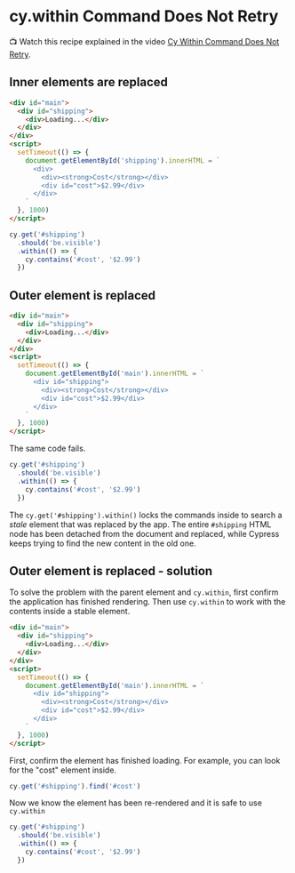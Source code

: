 # cy.within Command Does Not Retry

📺 Watch this recipe explained in the video [Cy Within Command Does Not Retry](https://youtu.be/Emvz1PDRl3M).

## Inner elements are replaced

<!-- fiddle cy.contains retries and finds the elements within the parent -->

```html hide
<div id="main">
  <div id="shipping">
    <div>Loading...</div>
  </div>
</div>
<script>
  setTimeout(() => {
    document.getElementById('shipping').innerHTML = `
      <div>
        <div><strong>Cost</strong></div>
        <div id="cost">$2.99</div>
      </div>
    `
  }, 1000)
</script>
```

```js
cy.get('#shipping')
  .should('be.visible')
  .within(() => {
    cy.contains('#cost', '$2.99')
  })
```

<!-- fiddle-end -->

## Outer element is replaced

<!-- fiddle.skip cy.contains fails from the stale parent inside cy.within -->

```html hide
<div id="main">
  <div id="shipping">
    <div>Loading...</div>
  </div>
</div>
<script>
  setTimeout(() => {
    document.getElementById('main').innerHTML = `
      <div id="shipping">
        <div><strong>Cost</strong></div>
        <div id="cost">$2.99</div>
      </div>
    `
  }, 1000)
</script>
```

The same code fails.

```js
cy.get('#shipping')
  .should('be.visible')
  .within(() => {
    cy.contains('#cost', '$2.99')
  })
```

The `cy.get('#shipping').within()` locks the commands inside to search a _stale_ element that was replaced by the app. The entire `#shipping` HTML node has been detached from the document and replaced, while Cypress keeps trying to find the new content in the old one.

<!-- fiddle-end -->

## Outer element is replaced - solution

To solve the problem with the parent element and `cy.within`, first confirm the application has finished rendering. Then use `cy.within` to work with the contents inside a stable element.

<!-- fiddle Split cy.within -->

```html hide
<div id="main">
  <div id="shipping">
    <div>Loading...</div>
  </div>
</div>
<script>
  setTimeout(() => {
    document.getElementById('main').innerHTML = `
      <div id="shipping">
        <div><strong>Cost</strong></div>
        <div id="cost">$2.99</div>
      </div>
    `
  }, 1000)
</script>
```

First, confirm the element has finished loading. For example, you can look for the "cost" element inside.

```js
cy.get('#shipping').find('#cost')
```

Now we know the element has been re-rendered and it is safe to use `cy.within`

```js
cy.get('#shipping')
  .should('be.visible')
  .within(() => {
    cy.contains('#cost', '$2.99')
  })
```

<!-- fiddle-end -->
